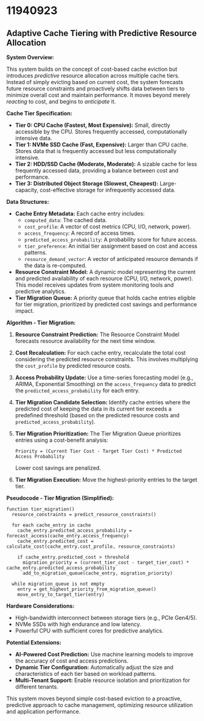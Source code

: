 # 11940923

## Adaptive Cache Tiering with Predictive Resource Allocation

**System Overview:**

This system builds on the concept of cost-based cache eviction but introduces *predictive* resource allocation across multiple cache tiers. Instead of simply evicting based on current cost, the system forecasts future resource constraints and proactively shifts data between tiers to minimize overall cost and maintain performance. It moves beyond merely *reacting* to cost, and begins to *anticipate* it.

**Cache Tier Specification:**

*   **Tier 0: CPU Cache (Fastest, Most Expensive):** Small, directly accessible by the CPU. Stores frequently accessed, computationally intensive data.
*   **Tier 1: NVMe SSD Cache (Fast, Expensive):** Larger than CPU cache. Stores data that is frequently accessed but less computationally intensive.
*   **Tier 2: HDD/SSD Cache (Moderate, Moderate):** A sizable cache for less frequently accessed data, providing a balance between cost and performance.
*   **Tier 3: Distributed Object Storage (Slowest, Cheapest):** Large-capacity, cost-effective storage for infrequently accessed data.

**Data Structures:**

*   **Cache Entry Metadata:** Each cache entry includes:
    *   `computed_data`: The cached data.
    *   `cost_profile`: A vector of cost metrics (CPU, I/O, network, power).
    *   `access_frequency`: A record of access times.
    *   `predicted_access_probability`: A probability score for future access.
    *   `tier_preference`: An initial tier assignment based on cost and access patterns.
    *   `resource_demand_vector`: A vector of anticipated resource demands if the data is re-computed.
*   **Resource Constraint Model:** A dynamic model representing the current and predicted availability of each resource (CPU, I/O, network, power). This model receives updates from system monitoring tools and predictive analytics.
*   **Tier Migration Queue:** A priority queue that holds cache entries eligible for tier migration, prioritized by predicted cost savings and performance impact.

**Algorithm - Tier Migration:**

1.  **Resource Constraint Prediction:** The Resource Constraint Model forecasts resource availability for the next time window.
2.  **Cost Recalculation:** For each cache entry, recalculate the total cost considering the predicted resource constraints. This involves multiplying the `cost_profile` by predicted resource costs.
3.  **Access Probability Update:** Use a time-series forecasting model (e.g., ARIMA, Exponential Smoothing) on the `access_frequency` data to predict the `predicted_access_probability` for each entry.
4.  **Tier Migration Candidate Selection:** Identify cache entries where the predicted cost of keeping the data in its current tier exceeds a predefined threshold (based on the predicted resource costs and `predicted_access_probability`).
5.  **Tier Migration Prioritization:** The Tier Migration Queue prioritizes entries using a cost-benefit analysis:

    `Priority = (Current Tier Cost - Target Tier Cost) * Predicted Access Probability`

    Lower cost savings are penalized.
6.  **Tier Migration Execution:** Move the highest-priority entries to the target tier.

**Pseudocode - Tier Migration (Simplified):**

```pseudocode
function tier_migration()
  resource_constraints = predict_resource_constraints()

  for each cache_entry in cache
    cache_entry.predicted_access_probability = forecast_access(cache_entry.access_frequency)
    cache_entry.predicted_cost = calculate_cost(cache_entry.cost_profile, resource_constraints)

    if cache_entry.predicted_cost > threshold
      migration_priority = (current_tier_cost - target_tier_cost) * cache_entry.predicted_access_probability
      add_to_migration_queue(cache_entry, migration_priority)

  while migration_queue is not empty
    entry = get_highest_priority_from_migration_queue()
    move_entry_to_target_tier(entry)
```

**Hardware Considerations:**

*   High-bandwidth interconnect between storage tiers (e.g., PCIe Gen4/5).
*   NVMe SSDs with high endurance and low latency.
*   Powerful CPU with sufficient cores for predictive analytics.

**Potential Extensions:**

*   **AI-Powered Cost Prediction:** Use machine learning models to improve the accuracy of cost and access predictions.
*   **Dynamic Tier Configuration:** Automatically adjust the size and characteristics of each tier based on workload patterns.
*   **Multi-Tenant Support:** Enable resource isolation and prioritization for different tenants.

This system moves beyond simple cost-based eviction to a proactive, predictive approach to cache management, optimizing resource utilization and application performance.